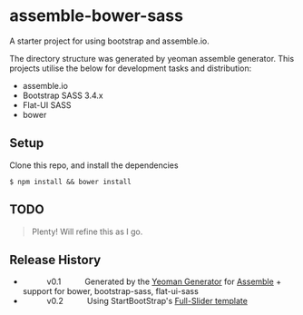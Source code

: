 # assemble-bower-sass
A starter project for using bootstrap and assemble.io.

The directory structure was generated by yeoman assemble generator.
This projects utilise the below for development tasks and distribution:
* assemble.io
* Bootstrap SASS 3.4.x
* Flat-UI SASS
* bower

## Setup
Clone this repo, and install the dependencies
```
$ npm install && bower install
```

## TODO
> Plenty!  Will refine this as I go.


## Release History
 *    v0.1   Generated by the [Yeoman Generator](https://github.com/assemble/generator-assemble) for [Assemble](http://assemble.io) + support for bower, bootstrap-sass, flat-ui-sass
 *    v0.2   Using StartBootStrap's [Full-Slider template](http://startbootstrap.com/template-overviews/full-slider/)
